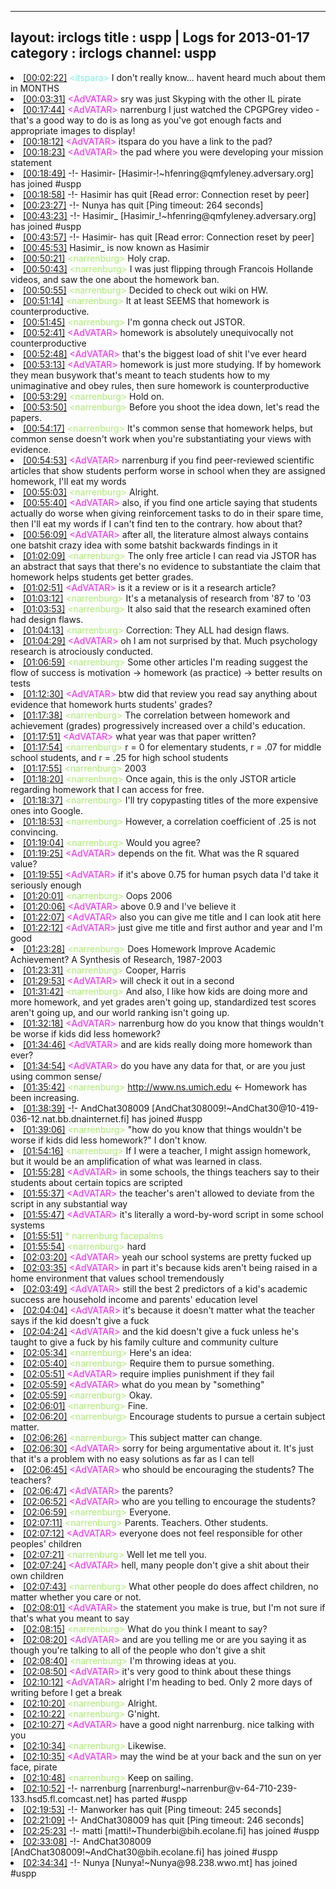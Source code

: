 
---
layout: irclogs
title : uspp | Logs for 2013-01-17
category : irclogs
channel: uspp
---
<li class="logitem"><a href="#00:02:22" name="00:02:22" class="time">[00:02:22]</a> <span class="person" style="color:#7deee6">&lt;itspara&gt;</span> I don't really know... havent heard much about them in MONTHS </li>
<li class="logitem"><a href="#00:03:31" name="00:03:31" class="time">[00:03:31]</a> <span class="person" style="color:#f51bf7">&lt;AdVATAR&gt;</span> sry was just Skyping with the other IL pirate </li>
<li class="logitem"><a href="#00:17:44" name="00:17:44" class="time">[00:17:44]</a> <span class="person" style="color:#f51bf7">&lt;AdVATAR&gt;</span> narrenburg I just watched the CPGPGrey video - that's a good way to do is as long as you've got enough facts and appropriate images to display! </li>
<li class="logitem"><a href="#00:18:12" name="00:18:12" class="time">[00:18:12]</a> <span class="person" style="color:#f51bf7">&lt;AdVATAR&gt;</span> itspara do you have a link to the pad? </li>
<li class="logitem"><a href="#00:18:23" name="00:18:23" class="time">[00:18:23]</a> <span class="person" style="color:#f51bf7">&lt;AdVATAR&gt;</span> the pad where you were developing your mission statement </li>
<li class="logitem"><a href="#00:18:49" name="00:18:49" class="time">[00:18:49]</a> -!- <span class="join">Hasimir-</span> [Hasimir-!~hfenring@qmfyleney.adversary.org] has joined #uspp </li>
<li class="logitem"><a href="#00:18:58" name="00:18:58" class="time">[00:18:58]</a> -!- <span class="quit">Hasimir</span> has quit [Read error: Connection reset by peer] </li>
<li class="logitem"><a href="#00:23:27" name="00:23:27" class="time">[00:23:27]</a> -!- <span class="quit">Nunya</span> has quit [Ping timeout: 264 seconds] </li>
<li class="logitem"><a href="#00:43:23" name="00:43:23" class="time">[00:43:23]</a> -!- <span class="join">Hasimir_</span> [Hasimir_!~hfenring@qmfyleney.adversary.org] has joined #uspp </li>
<li class="logitem"><a href="#00:43:57" name="00:43:57" class="time">[00:43:57]</a> -!- <span class="quit">Hasimir-</span> has quit [Read error: Connection reset by peer] </li>
<li class="logitem"><a href="#00:45:53" name="00:45:53" class="time">[00:45:53]</a> <span class="nick">Hasimir_</span> is now known as <span class="nick">Hasimir</span> </li>
<li class="logitem"><a href="#00:50:21" name="00:50:21" class="time">[00:50:21]</a> <span class="person" style="color:#a8ec6e">&lt;narrenburg&gt;</span> Holy crap. </li>
<li class="logitem"><a href="#00:50:43" name="00:50:43" class="time">[00:50:43]</a> <span class="person" style="color:#a8ec6e">&lt;narrenburg&gt;</span> I was just flipping through Francois Hollande videos, and saw the one about the homework ban. </li>
<li class="logitem"><a href="#00:50:55" name="00:50:55" class="time">[00:50:55]</a> <span class="person" style="color:#a8ec6e">&lt;narrenburg&gt;</span> Decided to check out wiki on HW. </li>
<li class="logitem"><a href="#00:51:14" name="00:51:14" class="time">[00:51:14]</a> <span class="person" style="color:#a8ec6e">&lt;narrenburg&gt;</span> It at least SEEMS that homework is counterproductive. </li>
<li class="logitem"><a href="#00:51:45" name="00:51:45" class="time">[00:51:45]</a> <span class="person" style="color:#a8ec6e">&lt;narrenburg&gt;</span> I'm gonna check out JSTOR. </li>
<li class="logitem"><a href="#00:52:41" name="00:52:41" class="time">[00:52:41]</a> <span class="person" style="color:#f51bf7">&lt;AdVATAR&gt;</span> homework is absolutely unequivocally not counterproductive </li>
<li class="logitem"><a href="#00:52:48" name="00:52:48" class="time">[00:52:48]</a> <span class="person" style="color:#f51bf7">&lt;AdVATAR&gt;</span> that's the biggest load of shit I've ever heard </li>
<li class="logitem"><a href="#00:53:13" name="00:53:13" class="time">[00:53:13]</a> <span class="person" style="color:#f51bf7">&lt;AdVATAR&gt;</span> homework is just more studying.  If by homework they mean busywork that's meant to teach students how to my unimaginative and obey rules, then sure homework is counterproductive </li>
<li class="logitem"><a href="#00:53:29" name="00:53:29" class="time">[00:53:29]</a> <span class="person" style="color:#a8ec6e">&lt;narrenburg&gt;</span> Hold on. </li>
<li class="logitem"><a href="#00:53:50" name="00:53:50" class="time">[00:53:50]</a> <span class="person" style="color:#a8ec6e">&lt;narrenburg&gt;</span> Before you shoot the idea down, let's read the papers. </li>
<li class="logitem"><a href="#00:54:17" name="00:54:17" class="time">[00:54:17]</a> <span class="person" style="color:#a8ec6e">&lt;narrenburg&gt;</span> It's common sense that homework helps, but common sense doesn't work when you're substantiating your views with evidence. </li>
<li class="logitem"><a href="#00:54:53" name="00:54:53" class="time">[00:54:53]</a> <span class="person" style="color:#f51bf7">&lt;AdVATAR&gt;</span> narrenburg if you find peer-reviewed scientific articles that show students perform worse in school when they are assigned homework, I'll eat my words </li>
<li class="logitem"><a href="#00:55:03" name="00:55:03" class="time">[00:55:03]</a> <span class="person" style="color:#a8ec6e">&lt;narrenburg&gt;</span> Alright. </li>
<li class="logitem"><a href="#00:55:40" name="00:55:40" class="time">[00:55:40]</a> <span class="person" style="color:#f51bf7">&lt;AdVATAR&gt;</span> also, if you find one article saying that students actually do worse when giving reinforcement tasks to do in their spare time, then I'll eat my words if I can't find ten to the contrary.  how about that? </li>
<li class="logitem"><a href="#00:56:09" name="00:56:09" class="time">[00:56:09]</a> <span class="person" style="color:#f51bf7">&lt;AdVATAR&gt;</span> after all, the literature almost always contains one batshit crazy idea with some batshit backwards findings in it </li>
<li class="logitem"><a href="#01:02:09" name="01:02:09" class="time">[01:02:09]</a> <span class="person" style="color:#a8ec6e">&lt;narrenburg&gt;</span> The only free article I can read via JSTOR has an abstract that says that there's no evidence to substantiate the claim that homework helps students get better grades. </li>
<li class="logitem"><a href="#01:02:51" name="01:02:51" class="time">[01:02:51]</a> <span class="person" style="color:#f51bf7">&lt;AdVATAR&gt;</span> is it a review or is it a research article? </li>
<li class="logitem"><a href="#01:03:12" name="01:03:12" class="time">[01:03:12]</a> <span class="person" style="color:#a8ec6e">&lt;narrenburg&gt;</span> It's a metanalysis of research from '87 to '03 </li>
<li class="logitem"><a href="#01:03:53" name="01:03:53" class="time">[01:03:53]</a> <span class="person" style="color:#a8ec6e">&lt;narrenburg&gt;</span> It also said that the research examined often had design flaws. </li>
<li class="logitem"><a href="#01:04:13" name="01:04:13" class="time">[01:04:13]</a> <span class="person" style="color:#a8ec6e">&lt;narrenburg&gt;</span> Correction: They ALL had design flaws. </li>
<li class="logitem"><a href="#01:04:29" name="01:04:29" class="time">[01:04:29]</a> <span class="person" style="color:#f51bf7">&lt;AdVATAR&gt;</span> oh I am not surprised by that.  Much psychology research is atrociously conducted. </li>
<li class="logitem"><a href="#01:06:59" name="01:06:59" class="time">[01:06:59]</a> <span class="person" style="color:#a8ec6e">&lt;narrenburg&gt;</span> Some other articles I'm reading suggest the flow of success is motivation -&gt; homework (as practice) -&gt; better results on tests </li>
<li class="logitem"><a href="#01:12:30" name="01:12:30" class="time">[01:12:30]</a> <span class="person" style="color:#f51bf7">&lt;AdVATAR&gt;</span> btw did that review you read say anything about evidence that homework hurts students' grades? </li>
<li class="logitem"><a href="#01:17:38" name="01:17:38" class="time">[01:17:38]</a> <span class="person" style="color:#a8ec6e">&lt;narrenburg&gt;</span> The correlation between homework and achievement (grades) progressively increased over a child's education. </li>
<li class="logitem"><a href="#01:17:51" name="01:17:51" class="time">[01:17:51]</a> <span class="person" style="color:#f51bf7">&lt;AdVATAR&gt;</span> what year was that paper written? </li>
<li class="logitem"><a href="#01:17:54" name="01:17:54" class="time">[01:17:54]</a> <span class="person" style="color:#a8ec6e">&lt;narrenburg&gt;</span> r = 0  for elementary students, r = .07 for middle school students, and r = .25 for high school students </li>
<li class="logitem"><a href="#01:17:55" name="01:17:55" class="time">[01:17:55]</a> <span class="person" style="color:#a8ec6e">&lt;narrenburg&gt;</span> 2003 </li>
<li class="logitem"><a href="#01:18:20" name="01:18:20" class="time">[01:18:20]</a> <span class="person" style="color:#a8ec6e">&lt;narrenburg&gt;</span> Once again, this is the only JSTOR article regarding homework that I can access for free. </li>
<li class="logitem"><a href="#01:18:37" name="01:18:37" class="time">[01:18:37]</a> <span class="person" style="color:#a8ec6e">&lt;narrenburg&gt;</span> I'll try copypasting titles of the more expensive ones into Google. </li>
<li class="logitem"><a href="#01:18:53" name="01:18:53" class="time">[01:18:53]</a> <span class="person" style="color:#a8ec6e">&lt;narrenburg&gt;</span> However, a correlation coefficient of .25 is not convincing. </li>
<li class="logitem"><a href="#01:19:04" name="01:19:04" class="time">[01:19:04]</a> <span class="person" style="color:#a8ec6e">&lt;narrenburg&gt;</span> Would you agree? </li>
<li class="logitem"><a href="#01:19:25" name="01:19:25" class="time">[01:19:25]</a> <span class="person" style="color:#f51bf7">&lt;AdVATAR&gt;</span> depends on the fit.  What was the R squared value? </li>
<li class="logitem"><a href="#01:19:55" name="01:19:55" class="time">[01:19:55]</a> <span class="person" style="color:#f51bf7">&lt;AdVATAR&gt;</span> if it's above 0.75 for human psych data I'd take it seriously enough </li>
<li class="logitem"><a href="#01:20:01" name="01:20:01" class="time">[01:20:01]</a> <span class="person" style="color:#a8ec6e">&lt;narrenburg&gt;</span> Oops 2006 </li>
<li class="logitem"><a href="#01:20:06" name="01:20:06" class="time">[01:20:06]</a> <span class="person" style="color:#f51bf7">&lt;AdVATAR&gt;</span> above 0.9 and I've believe it </li>
<li class="logitem"><a href="#01:22:07" name="01:22:07" class="time">[01:22:07]</a> <span class="person" style="color:#f51bf7">&lt;AdVATAR&gt;</span> also you can give me title and I can look atit here </li>
<li class="logitem"><a href="#01:22:12" name="01:22:12" class="time">[01:22:12]</a> <span class="person" style="color:#f51bf7">&lt;AdVATAR&gt;</span> just give me title and first author and year and I'm good </li>
<li class="logitem"><a href="#01:23:28" name="01:23:28" class="time">[01:23:28]</a> <span class="person" style="color:#a8ec6e">&lt;narrenburg&gt;</span> Does Homework Improve Academic Achievement? A Synthesis of Research, 1987-2003 </li>
<li class="logitem"><a href="#01:23:31" name="01:23:31" class="time">[01:23:31]</a> <span class="person" style="color:#a8ec6e">&lt;narrenburg&gt;</span> Cooper, Harris </li>
<li class="logitem"><a href="#01:29:53" name="01:29:53" class="time">[01:29:53]</a> <span class="person" style="color:#f51bf7">&lt;AdVATAR&gt;</span> will check it out in a second </li>
<li class="logitem"><a href="#01:31:42" name="01:31:42" class="time">[01:31:42]</a> <span class="person" style="color:#a8ec6e">&lt;narrenburg&gt;</span> And also, I like how kids are doing more and more homework, and yet grades aren't going up, standardized test scores aren't going up, and our world ranking isn't going up. </li>
<li class="logitem"><a href="#01:32:18" name="01:32:18" class="time">[01:32:18]</a> <span class="person" style="color:#f51bf7">&lt;AdVATAR&gt;</span> narrenburg how do you know that things wouldn't be worse if kids did less homework? </li>
<li class="logitem"><a href="#01:34:46" name="01:34:46" class="time">[01:34:46]</a> <span class="person" style="color:#f51bf7">&lt;AdVATAR&gt;</span> and are kids really doing more homework than ever? </li>
<li class="logitem"><a href="#01:34:54" name="01:34:54" class="time">[01:34:54]</a> <span class="person" style="color:#f51bf7">&lt;AdVATAR&gt;</span> do you have any data for that, or are you just using common sense/ </li>
<li class="logitem"><a href="#01:35:42" name="01:35:42" class="time">[01:35:42]</a> <span class="person" style="color:#a8ec6e">&lt;narrenburg&gt;</span> <a href="http://www.ns.umich.edu/Releases/2004/Nov04/teen_time_report.pdf" target="_blank">http://www.ns.umich.edu</a> &lt;- Homework has been increasing. </li>
<li class="logitem"><a href="#01:38:39" name="01:38:39" class="time">[01:38:39]</a> -!- <span class="join">AndChat308009</span> [AndChat308009!~AndChat30@10-419-036-12.nat.bb.dnainternet.fi] has joined #uspp </li>
<li class="logitem"><a href="#01:39:06" name="01:39:06" class="time">[01:39:06]</a> <span class="person" style="color:#a8ec6e">&lt;narrenburg&gt;</span> "how do you know that things wouldn't be worse if kids did less homework?" I don't know. </li>
<li class="logitem"><a href="#01:54:16" name="01:54:16" class="time">[01:54:16]</a> <span class="person" style="color:#a8ec6e">&lt;narrenburg&gt;</span> If I were a teacher, I might assign homework, but it would be an amplification of what was learned in class. </li>
<li class="logitem"><a href="#01:55:28" name="01:55:28" class="time">[01:55:28]</a> <span class="person" style="color:#f51bf7">&lt;AdVATAR&gt;</span> in some schools, the things teachers say to their students about certain topics are scripted </li>
<li class="logitem"><a href="#01:55:37" name="01:55:37" class="time">[01:55:37]</a> <span class="person" style="color:#f51bf7">&lt;AdVATAR&gt;</span> the teacher's aren't allowed to deviate from the script in any substantial way </li>
<li class="logitem"><a href="#01:55:47" name="01:55:47" class="time">[01:55:47]</a> <span class="person" style="color:#f51bf7">&lt;AdVATAR&gt;</span> it's literally a word-by-word script in some school systems </li>
<li class="logitem"><a href="#01:55:51" name="01:55:51" class="time">[01:55:51]</a> <span class="person" style="color:#a8ec6e">* narrenburg facepalms</span> </li>
<li class="logitem"><a href="#01:55:54" name="01:55:54" class="time">[01:55:54]</a> <span class="person" style="color:#a8ec6e">&lt;narrenburg&gt;</span> hard </li>
<li class="logitem"><a href="#02:03:20" name="02:03:20" class="time">[02:03:20]</a> <span class="person" style="color:#f51bf7">&lt;AdVATAR&gt;</span> yeah our school systems are pretty fucked up </li>
<li class="logitem"><a href="#02:03:35" name="02:03:35" class="time">[02:03:35]</a> <span class="person" style="color:#f51bf7">&lt;AdVATAR&gt;</span> in part it's because kids aren't being raised in a home environment that values school tremendously </li>
<li class="logitem"><a href="#02:03:49" name="02:03:49" class="time">[02:03:49]</a> <span class="person" style="color:#f51bf7">&lt;AdVATAR&gt;</span> still the best 2 predictors of a kid's academic success are household income and parents' education level </li>
<li class="logitem"><a href="#02:04:04" name="02:04:04" class="time">[02:04:04]</a> <span class="person" style="color:#f51bf7">&lt;AdVATAR&gt;</span> it's because it doesn't matter what the teacher says if the kid doesn't give a fuck </li>
<li class="logitem"><a href="#02:04:24" name="02:04:24" class="time">[02:04:24]</a> <span class="person" style="color:#f51bf7">&lt;AdVATAR&gt;</span> and the kid doesn't give a fuck unless he's taught to give a fuck by his family culture and community culture </li>
<li class="logitem"><a href="#02:05:34" name="02:05:34" class="time">[02:05:34]</a> <span class="person" style="color:#a8ec6e">&lt;narrenburg&gt;</span> Here's an idea: </li>
<li class="logitem"><a href="#02:05:40" name="02:05:40" class="time">[02:05:40]</a> <span class="person" style="color:#a8ec6e">&lt;narrenburg&gt;</span> Require them to pursue something. </li>
<li class="logitem"><a href="#02:05:51" name="02:05:51" class="time">[02:05:51]</a> <span class="person" style="color:#f51bf7">&lt;AdVATAR&gt;</span> require implies punishment if they fail </li>
<li class="logitem"><a href="#02:05:59" name="02:05:59" class="time">[02:05:59]</a> <span class="person" style="color:#f51bf7">&lt;AdVATAR&gt;</span> what do you mean by "something" </li>
<li class="logitem"><a href="#02:05:59" name="02:05:59" class="time">[02:05:59]</a> <span class="person" style="color:#a8ec6e">&lt;narrenburg&gt;</span> Okay. </li>
<li class="logitem"><a href="#02:06:01" name="02:06:01" class="time">[02:06:01]</a> <span class="person" style="color:#a8ec6e">&lt;narrenburg&gt;</span> Fine. </li>
<li class="logitem"><a href="#02:06:20" name="02:06:20" class="time">[02:06:20]</a> <span class="person" style="color:#a8ec6e">&lt;narrenburg&gt;</span> Encourage students to pursue a certain subject matter. </li>
<li class="logitem"><a href="#02:06:26" name="02:06:26" class="time">[02:06:26]</a> <span class="person" style="color:#a8ec6e">&lt;narrenburg&gt;</span> This subject matter can change. </li>
<li class="logitem"><a href="#02:06:30" name="02:06:30" class="time">[02:06:30]</a> <span class="person" style="color:#f51bf7">&lt;AdVATAR&gt;</span> sorry for being argumentative about it.  It's just that it's a problem with no easy solutions as far as I can tell </li>
<li class="logitem"><a href="#02:06:45" name="02:06:45" class="time">[02:06:45]</a> <span class="person" style="color:#f51bf7">&lt;AdVATAR&gt;</span> who should be encouraging the students?  The teachers? </li>
<li class="logitem"><a href="#02:06:47" name="02:06:47" class="time">[02:06:47]</a> <span class="person" style="color:#f51bf7">&lt;AdVATAR&gt;</span> the parents? </li>
<li class="logitem"><a href="#02:06:52" name="02:06:52" class="time">[02:06:52]</a> <span class="person" style="color:#f51bf7">&lt;AdVATAR&gt;</span> who are you telling to encourage the students? </li>
<li class="logitem"><a href="#02:06:59" name="02:06:59" class="time">[02:06:59]</a> <span class="person" style="color:#a8ec6e">&lt;narrenburg&gt;</span> Everyone. </li>
<li class="logitem"><a href="#02:07:11" name="02:07:11" class="time">[02:07:11]</a> <span class="person" style="color:#a8ec6e">&lt;narrenburg&gt;</span> Parents. Teachers. Other students. </li>
<li class="logitem"><a href="#02:07:12" name="02:07:12" class="time">[02:07:12]</a> <span class="person" style="color:#f51bf7">&lt;AdVATAR&gt;</span> everyone does not feel responsible for other peoples' children </li>
<li class="logitem"><a href="#02:07:21" name="02:07:21" class="time">[02:07:21]</a> <span class="person" style="color:#a8ec6e">&lt;narrenburg&gt;</span> Well let me tell you. </li>
<li class="logitem"><a href="#02:07:24" name="02:07:24" class="time">[02:07:24]</a> <span class="person" style="color:#f51bf7">&lt;AdVATAR&gt;</span> hell, many people don't give a shit about their own children </li>
<li class="logitem"><a href="#02:07:43" name="02:07:43" class="time">[02:07:43]</a> <span class="person" style="color:#a8ec6e">&lt;narrenburg&gt;</span> What other people do does affect children, no matter whether you care or not. </li>
<li class="logitem"><a href="#02:08:01" name="02:08:01" class="time">[02:08:01]</a> <span class="person" style="color:#f51bf7">&lt;AdVATAR&gt;</span> the statement you make is true, but I'm not sure if that's what you meant to say </li>
<li class="logitem"><a href="#02:08:15" name="02:08:15" class="time">[02:08:15]</a> <span class="person" style="color:#a8ec6e">&lt;narrenburg&gt;</span> What do you think I meant to say? </li>
<li class="logitem"><a href="#02:08:20" name="02:08:20" class="time">[02:08:20]</a> <span class="person" style="color:#f51bf7">&lt;AdVATAR&gt;</span> and are you telling me or are you saying it as though you're talking to all of the people who don't give a shit </li>
<li class="logitem"><a href="#02:08:40" name="02:08:40" class="time">[02:08:40]</a> <span class="person" style="color:#a8ec6e">&lt;narrenburg&gt;</span> I'm throwing ideas at you. </li>
<li class="logitem"><a href="#02:08:50" name="02:08:50" class="time">[02:08:50]</a> <span class="person" style="color:#f51bf7">&lt;AdVATAR&gt;</span> it's very good to think about these things </li>
<li class="logitem"><a href="#02:10:12" name="02:10:12" class="time">[02:10:12]</a> <span class="person" style="color:#f51bf7">&lt;AdVATAR&gt;</span> alright I'm heading to bed.  Only 2 more days of writing before I get a break </li>
<li class="logitem"><a href="#02:10:20" name="02:10:20" class="time">[02:10:20]</a> <span class="person" style="color:#a8ec6e">&lt;narrenburg&gt;</span> Alright. </li>
<li class="logitem"><a href="#02:10:22" name="02:10:22" class="time">[02:10:22]</a> <span class="person" style="color:#a8ec6e">&lt;narrenburg&gt;</span> G'night. </li>
<li class="logitem"><a href="#02:10:27" name="02:10:27" class="time">[02:10:27]</a> <span class="person" style="color:#f51bf7">&lt;AdVATAR&gt;</span> have a good night narrenburg.  nice talking with you </li>
<li class="logitem"><a href="#02:10:34" name="02:10:34" class="time">[02:10:34]</a> <span class="person" style="color:#a8ec6e">&lt;narrenburg&gt;</span> Likewise. </li>
<li class="logitem"><a href="#02:10:35" name="02:10:35" class="time">[02:10:35]</a> <span class="person" style="color:#f51bf7">&lt;AdVATAR&gt;</span> may the wind be at your back and the sun on yer face, pirate </li>
<li class="logitem"><a href="#02:10:48" name="02:10:48" class="time">[02:10:48]</a> <span class="person" style="color:#a8ec6e">&lt;narrenburg&gt;</span> Keep on sailing. </li>
<li class="logitem"><a href="#02:10:52" name="02:10:52" class="time">[02:10:52]</a> -!- <span class="part">narrenburg</span> [narrenburg!~narrenbur@v-64-710-239-133.hsd5.fl.comcast.net] has parted #uspp </li>
<li class="logitem"><a href="#02:19:53" name="02:19:53" class="time">[02:19:53]</a> -!- <span class="quit">Manworker</span> has quit [Ping timeout: 245 seconds] </li>
<li class="logitem"><a href="#02:21:09" name="02:21:09" class="time">[02:21:09]</a> -!- <span class="quit">AndChat308009</span> has quit [Ping timeout: 246 seconds] </li>
<li class="logitem"><a href="#02:25:23" name="02:25:23" class="time">[02:25:23]</a> -!- <span class="join">matti</span> [matti!~Thunderbi@bih.ecolane.fi] has joined #uspp </li>
<li class="logitem"><a href="#02:33:08" name="02:33:08" class="time">[02:33:08]</a> -!- <span class="join">AndChat308009</span> [AndChat308009!~AndChat30@bih.ecolane.fi] has joined #uspp </li>
<li class="logitem"><a href="#02:34:34" name="02:34:34" class="time">[02:34:34]</a> -!- <span class="join">Nunya</span> [Nunya!~Nunya@98.238.wwo.mt] has joined #uspp </li>


